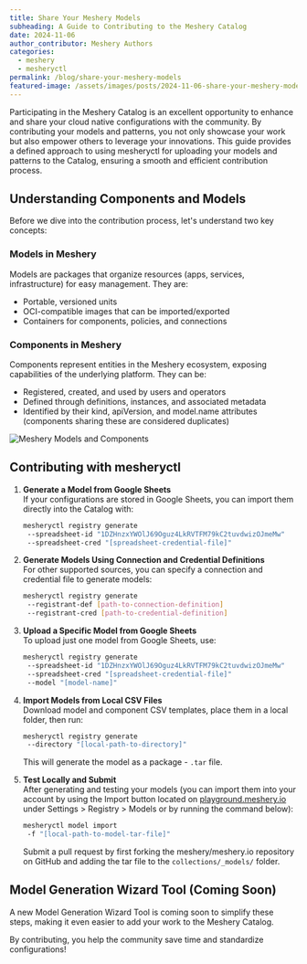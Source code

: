 ```yaml
---
title: Share Your Meshery Models
subheading: A Guide to Contributing to the Meshery Catalog
date: 2024-11-06
author_contributor: Meshery Authors
categories:
  - meshery
  - mesheryctl
permalink: /blog/share-your-meshery-models
featured-image: /assets/images/posts/2024-11-06-share-your-meshery-models/meshery-catalog-blog.webp
---
```


Participating in the Meshery Catalog is an excellent opportunity to enhance and share your cloud native configurations with the community. By contributing your models and patterns, you not only showcase your work but also empower others to leverage your innovations. This guide provides a defined approach to using mesheryctl for uploading your models and patterns to the Catalog, ensuring a smooth and efficient contribution process.

## Understanding Components and Models

Before we dive into the contribution process, let's understand two key concepts:

### Models in Meshery

Models are packages that organize resources (apps, services, infrastructure) for easy management. They are:

- Portable, versioned units
- OCI-compatible images that can be imported/exported
- Containers for components, policies, and connections

### Components in Meshery

Components represent entities in the Meshery ecosystem, exposing capabilities of the underlying platform. They can be:

- Registered, created, and used by users and operators
- Defined through definitions, instances, and associated metadata
- Identified by their kind, apiVersion, and model.name attributes (components sharing these are considered duplicates)

<img src="/assets/images/posts/2024-11-06-share-your-meshery-models/meshery-models-breakdown.png" alt="Meshery Models and Components" style="max-width: 100%; height: auto;" />

## Contributing with mesheryctl

1. **Generate a Model from Google Sheets**  
   If your configurations are stored in Google Sheets, you can import them directly into the Catalog with:

   ```bash
   mesheryctl registry generate
    --spreadsheet-id "1DZHnzxYWOlJ69Oguz4LkRVTFM79kC2tuvdwizOJmeMw"
    --spreadsheet-cred "[spreadsheet-credential-file]"
   ```

2. **Generate Models Using Connection and Credential Definitions**  
   For other supported sources, you can specify a connection and credential file to generate models:

   ```bash
   mesheryctl registry generate
    --registrant-def [path-to-connection-definition]
    --registrant-cred [path-to-credential-definition]
   ```

3. **Upload a Specific Model from Google Sheets**  
   To upload just one model from Google Sheets, use:

   ```bash
   mesheryctl registry generate
    --spreadsheet-id "1DZHnzxYWOlJ69Oguz4LkRVTFM79kC2tuvdwizOJmeMw"
    --spreadsheet-cred "[spreadsheet-credential-file]"
    --model "[model-name]"
   ```

4. **Import Models from Local CSV Files**  
   Download model and component CSV templates, place them in a local folder, then run:

   ```bash
   mesheryctl registry generate
    --directory "[local-path-to-directory]"
   ```

   This will generate the model as a package - `.tar` file.

5. **Test Locally and Submit**  
   After generating and testing your models (you can import them into your account by using the Import button located on [playground.meshery.io](https://playground.meshery.io) under Settings > Registry > Models or by running the command below):
   ```bash
   mesheryctl model import
    -f "[local-path-to-model-tar-file]"
   ```
   Submit a pull request by first forking the meshery/meshery.io repository on GitHub and adding the tar file to the `collections/_models/` folder.

## Model Generation Wizard Tool (Coming Soon)

A new Model Generation Wizard Tool is coming soon to simplify these steps, making it even easier to add your work to the Meshery Catalog.

By contributing, you help the community save time and standardize configurations!
